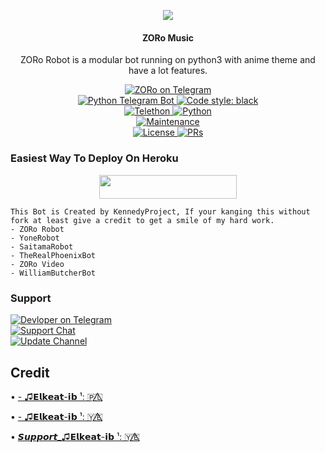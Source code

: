 <p align="center">
  <img src="https://telegra.ph//file/8c125c2ddb2171f30d0d4.jpg">
</p>

<h4><p align="center"> ZORo Music </p></h4>

<p align="center">ZORo Robot is a modular bot running on python3 with anime theme and have a lot features.</p>

<p align="center">
<a href="https://t.me/E_l_k_e_a_t_i_b13bot"> <img src="https://img.shields.io/badge/ZORo-Robot-blue?&logo=telegram" alt="ZORo on Telegram" /> </a><br>
<a href="https://python-telegram-bot.org"> <img src="https://img.shields.io/badge/PTB-13.10-white?&style=flat-round&logo=github" alt="Python Telegram Bot" /> </a>
<a href="https://github.com/psf/black"><img alt="Code style: black" src="https://img.shields.io/badge/code%20style-black-000000.svg"></a><br>
<a href="https://docs.telethon.dev"> <img src="https://img.shields.io/badge/Telethon-1.24.0-red?&style=flat-round&logo=github" alt="Telethon" /> </a>
<a href="https://docs.python.org"> <img src="https://img.shields.io/badge/Python-3.10.1-purple?&style=flat-round&logo=python" alt="Python" /> </a><br>
<a href="https://github.com/maksvdidvdkekdo"> <img src="https://img.shields.io/badge/Maintained-Yes-yellow.svg" alt="Maintenance" /> </a><br>
<a href="https://github.com/maksvdidvdkekdo"> <img src="https://img.shields.io/badge/License-GPLv3-blue.svg" alt="License" /> </a>
<a href="https://makeapullrequest.com"> <img src="https://img.shields.io/badge/PRs-Welcome-blue.svg?style=flat-round" alt="PRs" /> </a>
</p>

### Easiest Way To Deploy On Heroku 

<p align="center"><a href="https://github.com/maksvdidvdkekdo"> <img src="https://img.shields.io/badge/Deploy%20To%20Heroku-blue?style=for-the-badge&logo=heroku" width="220" height="38.45"/></a></p>

```
This Bot is Created by KennedyProject, If your kanging this without fork at least give a credit to get a smile of my hard work. 
- ZORo Robot
- YoneRobot
- SaitamaRobot 
- TheRealPhoenixBot
- ZORo Video 
- WilliamButcherBot
```

### Support
<p>
<a href="https://t.me/Mk_74_UU"> <img src="https://img.shields.io/badge/Devloper-blue?&logo=telegram" alt="Devloper on Telegram" /> </a><br>
<a href="https://t.me/MusicElkeatib"> <img src="https://img.shields.io/badge/Support-Chat-blue?&logo=telegram" alt="Support Chat" /> </a><br>
<a href="https://t.me/Music54Elkeatib"> <img src="https://img.shields.io/badge/Update-Channel-blue?&logo=telegram" alt="Update Channel" /> </a><br>
</p>

## Credit 

• [- ♫︎𝗘𝗹𝗸𝗲𝗮𝘁-𝗶𝗯 ¹: 🇵🇱⃤](https://t.me/HPython)

• [- ♫︎𝗘𝗹𝗸𝗲𝗮𝘁-𝗶𝗯 ¹: 🇾🇪⃤](https://t.me/E_l_k_e_a_t_i_b)

• [𝙎𝙪𝙥𝙥𝙤𝙧𝙩_♫︎𝗘𝗹𝗸𝗲𝗮𝘁-𝗶𝗯 ¹: 🇾🇪⃤](https://t.me/Music54Elkeatib)
